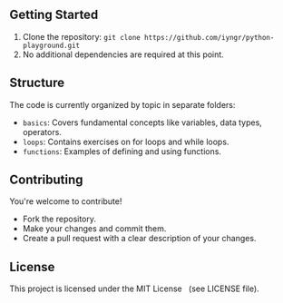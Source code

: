 ## Getting Started

1. Clone the repository: `git clone https://github.com/iyngr/python-playground.git`
2. No additional dependencies are required at this point.

## Structure

The code is currently organized by topic in separate folders:

* `basics`: Covers fundamental concepts like variables, data types, operators.
* `loops`: Contains exercises on for loops and while loops.
* `functions`: Examples of defining and using functions.

## Contributing

You're welcome to contribute! 

* Fork the repository.
* Make your changes and commit them.
* Create a pull request with a clear description of your changes.

## License

This project is licensed under the MIT License   
 (see LICENSE file).

